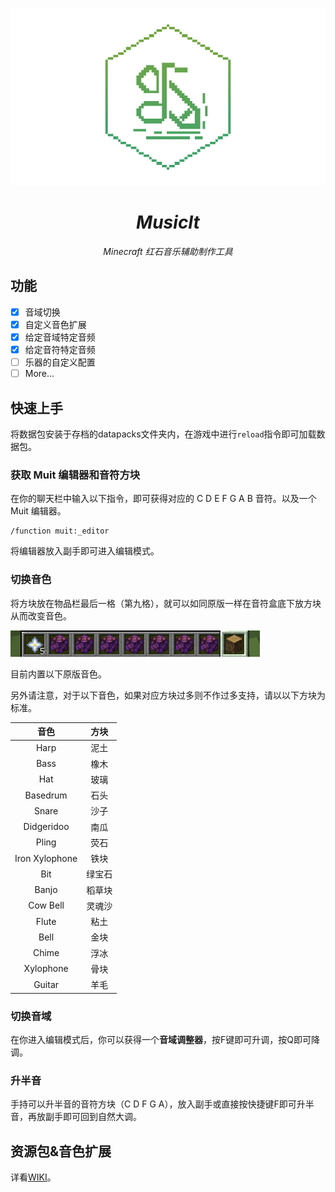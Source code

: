 <p align="center"> <img src="./img/banner.png"> </p>

<div align="center">

# _MusicIt_

<!-- prettier-ignore-start -->
<!-- markdownlint-disable-next-line MD036 -->

_Minecraft 红石音乐辅助制作工具_

<!-- prettier-ignore-end -->

</div>


## 功能
- [x] 音域切换
- [x] 自定义音色扩展
- [x] 给定音域特定音频
- [x] 给定音符特定音频
- [ ] 乐器的自定义配置
- [ ] More...

## 快速上手

将数据包安装于存档的datapacks文件夹内，在游戏中进行`reload`指令即可加载数据包。

### 获取 Muit 编辑器和音符方块

在你的聊天栏中输入以下指令，即可获得对应的 C D E F G A B 音符。以及一个 Muit 编辑器。
```mclang
/function muit:_editor
```
将编辑器放入副手即可进入编辑模式。

### 切换音色

将方块放在物品栏最后一格（第九格），就可以如同原版一样在音符盒底下放方块从而改变音色。

![](./img/img1.png)

目前内置以下原版音色。

另外请注意，对于以下音色，如果对应方块过多则不作过多支持，请以以下方块为标准。

| 音色 | 方块 |
|:------:|:------:|
| Harp | 泥土 |
| Bass | 橡木 |
| Hat | 玻璃 |
| Basedrum | 石头 |
| Snare | 沙子 |
| Didgeridoo | 南瓜 |
| Pling | 荧石 |
| Iron Xylophone | 铁块 |
| Bit | 绿宝石 |
| Banjo | 稻草块 |
| Cow Bell | 灵魂沙 |
| Flute | 粘土 |
| Bell | 金块 |
| Chime | 浮冰 |
| Xylophone | 骨块 |
| Guitar | 羊毛 |


### 切换音域

在你进入编辑模式后，你可以获得一个**音域调整器**，按F键即可升调，按Q即可降调。

### 升半音

手持可以升半音的音符方块（C D F G A），放入副手或直接按快捷键F即可升半音，再放副手即可回到自然大调。

## 资源包&音色扩展

详看[WIKI](https://github.com/Huanlan233/MusicIt/wiki)。